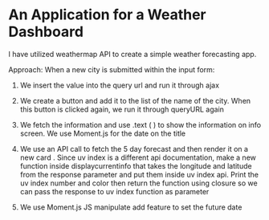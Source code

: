# An Application for a Weather Dashboard
I have utilized weathermap API to create a simple weather forecasting app. 

Approach:
When a new city is submitted within the input form: 
1.  We insert the value into the query url and run it through ajax

2.  We create a button and add it to the list of the name of the city. When this button is clicked again, we  run it through queryURL again

3.  We fetch the information and use .text ( ) to show the information on info screen. We use Moment.js for the date on the title

4.  We use an API call to fetch the 5 day forecast and then render it on  a new card . Since uv index is a different api documentation, make a new function inside displaycurrentinfo that takes the longitude and latitude from the response parameter and put them inside uv index api. Print the uv index number and color  then return the function using closure so we can pass the response to uv index function as parameter

5. We use Moment.js JS manipulate add feature to set the future date



